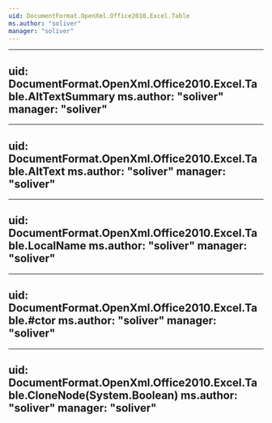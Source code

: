```yaml
---
uid: DocumentFormat.OpenXml.Office2010.Excel.Table
ms.author: "soliver"
manager: "soliver"
---
```


---
uid: DocumentFormat.OpenXml.Office2010.Excel.Table.AltTextSummary
ms.author: "soliver"
manager: "soliver"
---

---
uid: DocumentFormat.OpenXml.Office2010.Excel.Table.AltText
ms.author: "soliver"
manager: "soliver"
---

---
uid: DocumentFormat.OpenXml.Office2010.Excel.Table.LocalName
ms.author: "soliver"
manager: "soliver"
---

---
uid: DocumentFormat.OpenXml.Office2010.Excel.Table.#ctor
ms.author: "soliver"
manager: "soliver"
---

---
uid: DocumentFormat.OpenXml.Office2010.Excel.Table.CloneNode(System.Boolean)
ms.author: "soliver"
manager: "soliver"
---
